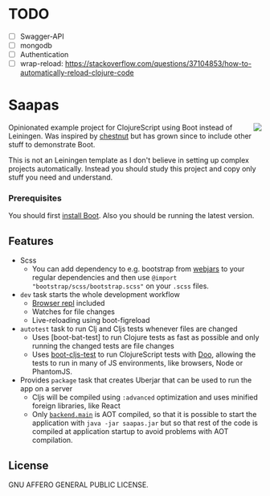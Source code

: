 # TODO

- [ ] Swagger-API
- [ ] mongodb
- [ ] Authentication
- [ ] wrap-reload: https://stackoverflow.com/questions/37104853/how-to-automatically-reload-clojure-code

# Saapas

<img src="saapas.png" align="right">

Opinionated example project for ClojureScript using Boot instead of Leiningen.
Was inspired by [chestnut] but has grown since to include other stuff to
demonstrate Boot.

This is not an Leiningen template as I don't believe in setting up complex
projects automatically. Instead you should study this project and copy
only stuff you need and understand.

### Prerequisites

You should first [install Boot][install]. Also you should be running the
latest version.

## Features

- Scss
  - You can add dependency to e.g. bootstrap from [webjars] to
    your regular dependencies and then use `@import "bootstrap/scss/bootstrap.scss"`
    on your `.scss` files.
- `dev` task starts the whole development workflow
  - [Browser repl][boot-cljs-repl] included
  - Watches for file changes
  - Live-reloading using boot-figreload
- `autotest` task to run Clj and Cljs tests whenever files are changed
  - Uses [boot-bat-test] to run Clojure tests as fast as possible and only running the changed tests are file changes
  - Uses [boot-cljs-test] to run ClojureScript tests with [Doo], allowing the tests to run in many of JS environments, like browsers, Node or PhantomJS.
- Provides `package` task that creates Uberjar that can be used to run the app on a server
  - Cljs will be compiled using `:advanced` optimization and uses minified foreign libraries, like React
  - Only [`backend.main`](./src/clj/backend/main.clj) is AOT compiled, so that it is possible to start the application with `java -jar saapas.jar` but so that rest of the code is compiled at application startup to avoid problems with AOT compilation.

## License

GNU AFFERO GENERAL PUBLIC LICENSE.

[chestnut]: https://github.com/plexus/chestnut
[install]: https://github.com/boot-clj/boot#install
[component]: https://github.com/stuartsierra/component
[reloaded.repl]: https://github.com/weavejester/reloaded.repl
[compojure]: https://github.com/weavejester/compojure
[reagent]: https://github.com/reagent-project/reagent
[LESS]: http://lesscss.org/
[sass]: http://sass-lang.com/
[less4clj]: https://github.com/Deraen/less4clj
[sass4clj]: https://github.com/Deraen/sass4clj
[webjars]: http://www.webjars.org
[boot-cljs]: https://github.com/boot-clj/boot-cljs
[boot-cljs-repl]: https://github.com/adzerk/boot-cljs-repl
[boot-reload]: https://github.com/adzerk/boot-reload
[boot-alt-test]: https://github.com/metosin/boot-alt-test
[boot-cljs-test]: https://github.com/crisptrutski/boot-cljs-test
[Doo]: https://github.com/bensu/doo
